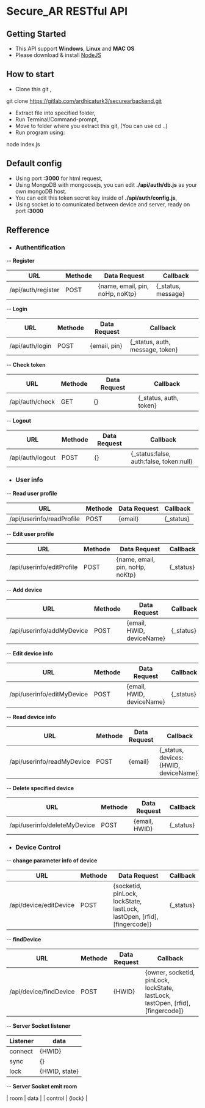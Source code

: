 # Secure_AR RESTful API

## Getting Started

- This API support **Windows**, **Linux** and **MAC OS**
- Please download & install [NodeJS](https://nodejs.org/en/download/)

## How to start

- Clone this git ,
>>>
git clone https://gitlab.com/ardhicaturk3/securearbackend.git
>>>
- Extract file into specified folder,
- Run Terminal/Command-prompt,
- Move to folder where you extract this git, (You can use cd ..)
- Run program using:
>>>
node index.js
>>>

## Default config

- Using port **:3000** for html request,
- Using MongoDB with mongoosejs, you can edit **./api/auth/db.js** as your own mongoDB host.
- You can edit this token secret key inside of **./api/auth/config.js**,
- Using socket.io to comunicated between device and server, ready on port **:3000**

## Refference

- ### Authentification

-- **Register**

| URL | Methode | Data Request | Callback |
| --- | --- | --- | --- |
| /api/auth/register | POST | {name, email, pin, noHp, noKtp} | {_status, message} |

-- **Login**

| URL | Methode | Data Request | Callback |
| ------ | ------ | ------ | ------ |
| /api/auth/login | POST | {email, pin} | {_status, auth, message, token} |

-- **Check token**

| URL | Methode | Data Request | Callback |
| ------ | ------ | ------ | ------ |
| /api/auth/check | GET | {} | {_status, auth, token} |

-- **Logout**

| URL | Methode | Data Request | Callback |
| ------ | ------ | ------ | ------ |
| /api/auth/logout | POST | {} | {_status:false, auth:false, token:null} |

- ### User info
-- **Read user profile**

| URL | Methode | Data Request | Callback |
| ------ | ------ | ------ | ------ |
| /api/userinfo/readProfile | POST | {email} | {_status} |

-- **Edit user profile**

| URL | Methode | Data Request | Callback |
| ------ | ------ | ------ | ------ |
| /api/userinfo/editProfile | POST | {name, email, pin, noHp, noKtp} | {_status} |

-- **Add device**

| URL | Methode | Data Request | Callback |
| ------ | ------ | ------ | ------ |
| /api/userinfo/addMyDevice | POST | {email, HWID, deviceName} | {_status} |

-- **Edit device info**

| URL | Methode | Data Request | Callback |
| ------ | ------ | ------ | ------ |
| /api/userinfo/editMyDevice | POST | {email, HWID, deviceName} | {_status} |

-- **Read device info**

| URL | Methode | Data Request | Callback |
| ------ | ------ | ------ | ------ |
| /api/userinfo/readMyDevice | POST | {email} | {_status, devices:{HWID, deviceName}} |

-- **Delete specified device**

| URL | Methode | Data Request | Callback |
| ------ | ------ | ------ | ------ |
| /api/userinfo/deleteMyDevice | POST | {email, HWID} | {_status} |

- ### Device Control
-- **change parameter info of device**

| URL | Methode | Data Request | Callback |
| ------ | ------ | ------ | ------ |
| /api/device/editDevice | POST | {socketid, pinLock, lockState, lastLock, lastOpen, [rfid], [fingercode]} | {_status} |

-- **findDevice**

| URL | Methode | Data Request | Callback |
| ------ | ------ | ------ | ------ |
| /api/device/findDevice | POST | {HWID} | {owner, socketid, pinLock, lockState, lastLock, lastOpen, [rfid], [fingercode]} |

-- **Server Socket listener**

| Listener | data |
| --- | --- |
| connect | {HWID} |
| sync | {} |
| lock | {HWID, state} |

-- **Server Socket emit room**

| room | data |
| control | {lock} |
